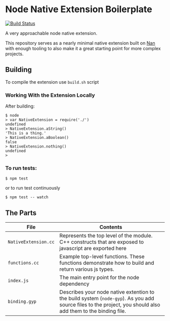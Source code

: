 # Node Native Extension Boilerplate

[![Build Status](https://travis-ci.org/fcanas/node-native-boilerplate.svg)](https://travis-ci.org/fcanas/node-native-boilerplate)

A very approachable node native extension.

This repository serves as a nearly minimal native extension built on [Nan](https://github.com/nodejs/nan) with enough tooling to also make it a great starting point for more complex projects.

## Building

To compile the extension use `build.sh` script

### Working With the Extension Locally

After building:

```node
$ node
> var NativeExtension = require('./')
undefined
> NativeExtension.aString()
'This is a thing.'
> NativeExtension.aBoolean()
false
> NativeExtension.nothing()
undefined
> 
```

### To run tests:

```
$ npm test
```

or to run test continuously 

```
$ npm test -- watch
```

## The Parts

File | Contents
-------------|----------------
`NativeExtension.cc` | Represents the top level of the module. C++ constructs that are exposed to javascript are exported here
`functions.cc` | Example top-level functions. These functions demonstrate how to build and return various js types.
`index.js` | The main entry point for the node dependency
`binding.gyp` | Describes your node native extention to the build system (`node-gyp`). As you add source files to the project, you should also add them to the binding file.
